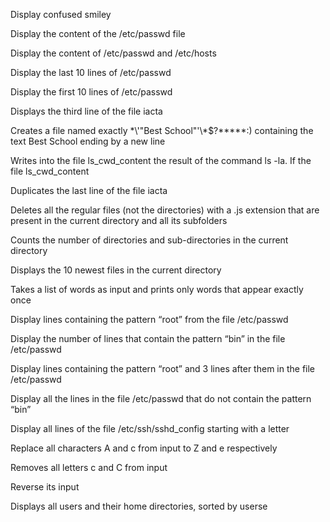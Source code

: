Display confused smiley

Display the content of the /etc/passwd file

Display the content of /etc/passwd and /etc/hosts

Display the last 10 lines of /etc/passwd

Display the first 10 lines of /etc/passwd

Displays the third line of the file iacta

Creates a file named exactly \*\\'"Best School"\'\\*$\?\*\*\*\*\*:) containing the text Best School ending by a new line

Writes into the file ls_cwd_content the result of the command ls -la. If the file ls_cwd_content

Duplicates the last line of the file iacta

Deletes all the regular files (not the directories) with a .js extension that are present in the current directory and all its subfolders

Counts the number of directories and sub-directories in the current directory

Displays the 10 newest files in the current directory

Takes a list of words as input and prints only words that appear exactly once

Display lines containing the pattern “root” from the file /etc/passwd

Display the number of lines that contain the pattern “bin” in the file /etc/passwd

Display lines containing the pattern “root” and 3 lines after them in the file /etc/passwd

Display all the lines in the file /etc/passwd that do not contain the pattern “bin”

Display all lines of the file /etc/ssh/sshd_config starting with a letter

Replace all characters A and c from input to Z and e respectively

Removes all letters c and C from input

Reverse its input

Displays all users and their home directories, sorted by userse
